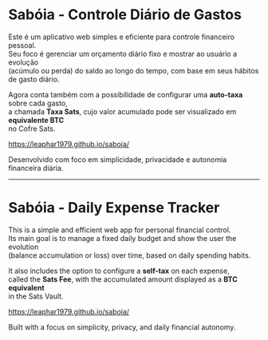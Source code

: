 # Sabóia - Controle Diário de Gastos

Este é um aplicativo web simples e eficiente para controle financeiro pessoal.  
Seu foco é gerenciar um orçamento diário fixo e mostrar ao usuário a evolução  
(acúmulo ou perda) do saldo ao longo do tempo, com base em seus hábitos de gasto diário.

Agora conta também com a possibilidade de configurar uma **auto-taxa** sobre cada gasto,  
a chamada **Taxa Sats**, cujo valor acumulado pode ser visualizado em **equivalente BTC**  
no Cofre Sats.

https://leaphar1979.github.io/saboia/

Desenvolvido com foco em simplicidade, privacidade e autonomia financeira diária.

---

# Sabóia - Daily Expense Tracker

This is a simple and efficient web app for personal financial control.  
Its main goal is to manage a fixed daily budget and show the user the evolution  
(balance accumulation or loss) over time, based on daily spending habits.

It also includes the option to configure a **self-tax** on each expense,  
called the **Sats Fee**, with the accumulated amount displayed as a **BTC equivalent**  
in the Sats Vault.

https://leaphar1979.github.io/saboia/

Built with a focus on simplicity, privacy, and daily financial autonomy.
